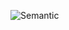 ![Semantic](https://user-images.githubusercontent.com/84903276/221116409-1e39dfff-5e44-4d2a-abb2-25ad83d22449.PNG)
